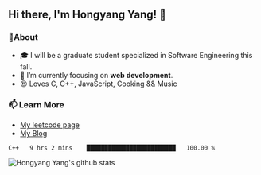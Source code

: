 ## Hi there, I'm Hongyang Yang! 👋

<!--

Here are some ideas to get you started:

- 🔭 I’m currently working on ...
- 🌱 I’m currently learning ...
- 👯 I’m looking to collaborate on ...
- 🤔 I’m looking for help with ...
- 💬 Ask me about ...
- 📫 How to reach me: ...
- 😄 Pronouns: ...
- ⚡ Fun fact: ...d
-->
### 🚀About
- 🎓 I will be a graduate student specialized in Software Engineering this fall.
- 👀 I’m currently focusing on **web development**.
- 😍 Loves C, C++, JavaScript, Cooking && Music


### 📫 Learn More
  - [My leetcode page](https://leetcode-cn.com/u/hongyang-yang/)
  - [My Blog](https://yanghongyang.github.io/)

<!--START_SECTION:waka-->
```text
C++   9 hrs 2 mins    █████████████████████████   100.00 %
```
<!--END_SECTION:waka-->

![Hongyang Yang's github stats](https://github-readme-stats.vercel.app/api?username=yanghongyang&show_icons=true&title_color=fff&icon_color=018eff&text_color=ECECEC&bg_color=000000)
